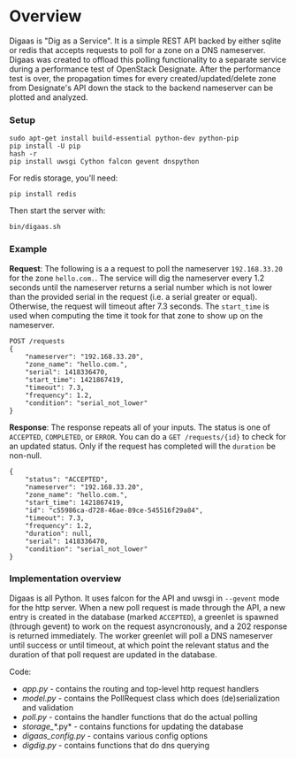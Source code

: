 Overview
========
Digaas is "Dig as a Service". It is a simple REST API backed by either sqlite or redis that accepts requests to poll for a zone on a DNS nameserver. Digaas was created to offload this polling functionality to a separate service during a performance test of OpenStack Designate. After the performance test is over, the propagation times for every created/updated/delete zone from Designate's API down the stack to the backend nameserver can be plotted and analyzed.

### Setup

    sudo apt-get install build-essential python-dev python-pip
    pip install -U pip
    hash -r
    pip install uwsgi Cython falcon gevent dnspython

For redis storage, you'll need:

    pip install redis

Then start the server with:

    bin/digaas.sh


### Example

**Request**: The following is a a request to poll the nameserver `192.168.33.20` for the zone `hello.com.`. The service will dig the nameserver every 1.2 seconds until the nameserver returns a serial number which is not lower than the provided serial in the request (i.e. a serial greater or equal). Otherwise, the request will timeout after 7.3 seconds. The `start_time` is used when computing the time it took for that zone to show up on the nameserver.

    POST /requests
    {
        "nameserver": "192.168.33.20", 
        "zone_name": "hello.com.", 
        "serial": 1418336470,
        "start_time": 1421867419,
        "timeout": 7.3,
        "frequency": 1.2,
        "condition": "serial_not_lower"
    }

**Response**: The response repeats all of your inputs. The status is one of `ACCEPTED`, `COMPLETED`, or `ERROR`. You can do a `GET /requests/{id}` to check for an updated status. Only if the request has completed will the `duration` be non-null.

    {
        "status": "ACCEPTED",
        "nameserver": "192.168.33.20",
        "zone_name": "hello.com.",
        "start_time": 1421867419,
        "id": "c55986ca-d728-46ae-89ce-545516f29a84",
        "timeout": 7.3,
        "frequency": 1.2,
        "duration": null,
        "serial": 1418336470,
        "condition": "serial_not_lower"
    }

### Implementation overview

Digaas is all Python. It uses falcon for the API and uwsgi in `--gevent` mode for the http server. When a new poll request is made through the API, a new entry is created in the database (marked `ACCEPTED`), a greenlet is spawned (through gevent) to work on the request asyncronously, and a 202 response is returned immediately. The worker greenlet will poll a DNS nameserver until success or until timeout, at which point the relevant status and the duration of that poll request are updated in the database.

Code:

- *app.py* - contains the routing and top-level http request handlers
- *model.py* - contains the PollRequest class which does (de)serialization and validation
- *poll.py* - contains the handler functions that do the actual polling
- *storage_*\*.py* - contains functions for updating the database
- *digaas_config.py* - contains various config options
- *digdig.py* - contains functions that do dns querying
